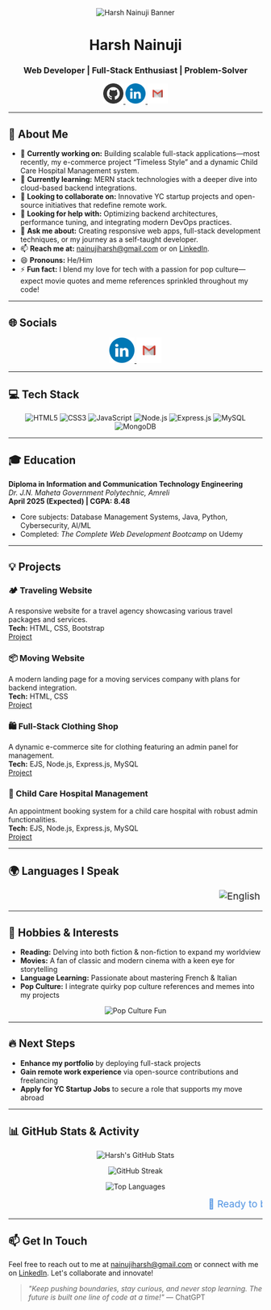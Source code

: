 <!-- Pop Culture Banner (sourced from Unsplash) -->
<p align="center">
  <img src="https://source.unsplash.com/featured/1200x300/?popculture,tech" alt="Harsh Nainuji Banner" />
</p>

<h1 align="center">Harsh Nainuji</h1>
<h3 align="center">Web Developer | Full-Stack Enthusiast | Problem-Solver</h3>

<!-- Social Media Shields using local SVG icons -->
<p align="center">
  <a href="https://github.com/Harsh-Nainuji" target="_blank">
    <img src="social-icons-master/SVG/Color/Github.svg" alt="GitHub" width="40" height="40" />
  </a>
  <a href="https://www.linkedin.com/in/harshnainuji/" target="_blank">
    <img src="social-icons-master/SVG/Color/LinkedIn.svg" alt="LinkedIn" width="40" height="40" />
  </a>
  <a href="mailto:nainujiharsh@gmail.com" target="_blank">
    <img src="social-icons-master/SVG/Color/Gmail.svg" alt="Email" width="40" height="40" />
  </a>
</p>

---

## 💫 About Me
- 🔭 **Currently working on:** Building scalable full-stack applications—most recently, my e-commerce project “Timeless Style” and a dynamic Child Care Hospital Management system.
- 🌱 **Currently learning:** MERN stack technologies with a deeper dive into cloud-based backend integrations.
- 👯 **Looking to collaborate on:** Innovative YC startup projects and open-source initiatives that redefine remote work.
- 🤔 **Looking for help with:** Optimizing backend architectures, performance tuning, and integrating modern DevOps practices.
- 💬 **Ask me about:** Creating responsive web apps, full-stack development techniques, or my journey as a self-taught developer.
- 📫 **Reach me at:** [nainujiharsh@gmail.com](mailto:nainujiharsh@gmail.com) or on [LinkedIn](https://www.linkedin.com/in/harshnainuji/).
- 😄 **Pronouns:** He/Him
- ⚡ **Fun fact:** I blend my love for tech with a passion for pop culture—expect movie quotes and meme references sprinkled throughout my code!

---

## 🌐 Socials
<p align="center">
  <a href="https://www.linkedin.com/in/harshnainuji/" target="_blank">
    <img src="social-icons-master/SVG/Color/LinkedIn.svg" alt="LinkedIn" width="50" height="50" />
  </a>
  <a href="mailto:nainujiharsh@gmail.com" target="_blank">
    <img src="social-icons-master/SVG/Color/Gmail.svg" alt="Email" width="50" height="50" />
  </a>
</p>

---

## 💻 Tech Stack
<p align="center">
  <img src="https://img.shields.io/badge/HTML5-E34F26?style=for-the-badge&logo=html5&logoColor=white" alt="HTML5" />
  <img src="https://img.shields.io/badge/CSS3-1572B6?style=for-the-badge&logo=css3&logoColor=white" alt="CSS3" />
  <img src="https://img.shields.io/badge/JavaScript-323330?style=for-the-badge&logo=javascript&logoColor=F7DF1E" alt="JavaScript" />
  <img src="https://img.shields.io/badge/Node.js-6DA55F?style=for-the-badge&logo=node.js&logoColor=white" alt="Node.js" />
  <img src="https://img.shields.io/badge/Express.js-404D59?style=for-the-badge&logo=express&logoColor=white" alt="Express.js" />
  <img src="https://img.shields.io/badge/MySQL-4479A1?style=for-the-badge&logo=mysql&logoColor=white" alt="MySQL" />
  <img src="https://img.shields.io/badge/MongoDB-4ea94b?style=for-the-badge&logo=mongodb&logoColor=white" alt="MongoDB" />
  <!-- Add additional badges as needed -->
</p>

---

## 🎓 Education
**Diploma in Information and Communication Technology Engineering**  
*Dr. J.N. Maheta Government Polytechnic, Amreli*  
**April 2025 (Expected) | CGPA: 8.48**  
- Core subjects: Database Management Systems, Java, Python, Cybersecurity, AI/ML  
- Completed: *The Complete Web Development Bootcamp* on Udemy

---

## 💡 Projects
### 🏕 Traveling Website
A responsive website for a travel agency showcasing various travel packages and services.  
**Tech:** HTML, CSS, Bootstrap  
[Project](https://github.com/Harsh-Nainuji/Traveling-agency-)

### 📦 Moving Website
A modern landing page for a moving services company with plans for backend integration.  
**Tech:** HTML, CSS  
[Project](https://github.com/Harsh-Nainuji/moving-website-)

### 🛍 Full-Stack Clothing Shop
A dynamic e-commerce site for clothing featuring an admin panel for management.  
**Tech:** EJS, Node.js, Express.js, MySQL  
[Project](https://github.com/Harsh-Nainuji/TImelss-style-First-Full-stack-)

### 🏥 Child Care Hospital Management
An appointment booking system for a child care hospital with robust admin functionalities.  
**Tech:** EJS, Node.js, Express.js, MySQL  
[Project](https://github.com/Harsh-Nainuji/Child-Hospital-Website)

---

## 🌍 Languages I Speak
<div align="center">
  <marquee behavior="scroll" direction="left" scrollamount="4" style="font-size:1.2rem;">
    <img src="https://flagcdn.com/w40/us.png" alt="English" /> English &nbsp;&nbsp;
    <img src="https://flagcdn.com/w40/in.png" alt="Hindi" /> Hindi &nbsp;&nbsp;
    <img src="https://flagcdn.com/w40/in.png" alt="Gujarati" /> Gujarati &nbsp;&nbsp;
    <img src="https://flagcdn.com/w40/jp.png" alt="Japanese" /> Japanese &nbsp;&nbsp;
    <img src="https://flagcdn.com/w40/fr.png" alt="French" /> French
  </marquee>
</div>

---

## 🎯 Hobbies & Interests
- **Reading:** Delving into both fiction & non-fiction to expand my worldview  
- **Movies:** A fan of classic and modern cinema with a keen eye for storytelling  
- **Language Learning:** Passionate about mastering French & Italian  
- **Pop Culture:** I integrate quirky pop culture references and memes into my projects  
<p align="center">
  <img src="https://media.giphy.com/media/l41lVsYDBC0UVQJCE/giphy.gif" alt="Pop Culture Fun" width="200" />
</p>

---

## 🔥 Next Steps
- **Enhance my portfolio** by deploying full-stack projects  
- **Gain remote work experience** via open-source contributions and freelancing  
- **Apply for YC Startup Jobs** to secure a role that supports my move abroad

---

## 📊 GitHub Stats & Activity
<p align="center">
  <img src="https://github-readme-stats.vercel.app/api?username=Harsh-Nainuji&show_icons=true&theme=radical" alt="Harsh's GitHub Stats" />
</p>
<p align="center">
  <img src="https://github-readme-streak-stats.herokuapp.com/?user=Harsh-Nainuji&theme=dark" alt="GitHub Streak" />
</p>
<p align="center">
  <img src="https://github-readme-stats.vercel.app/api/top-langs/?username=Harsh-Nainuji&theme=dark&layout=compact" alt="Top Languages" />
</p>

<div align="center">
  <marquee behavior="scroll" direction="left" scrollamount="5" style="font-size:1.2rem; color:#4A90E2;">
    🚀 Ready to build, learn, and make an impact with YC startups! 🚀
  </marquee>
</div>

---

## 📫 Get In Touch
Feel free to reach out to me at [nainujiharsh@gmail.com](mailto:nainujiharsh@gmail.com) or connect with me on [LinkedIn](https://www.linkedin.com/in/harshnainuji/). Let's collaborate and innovate!

> *"Keep pushing boundaries, stay curious, and never stop learning. The future is built one line of code at a time!"* — ChatGPT
